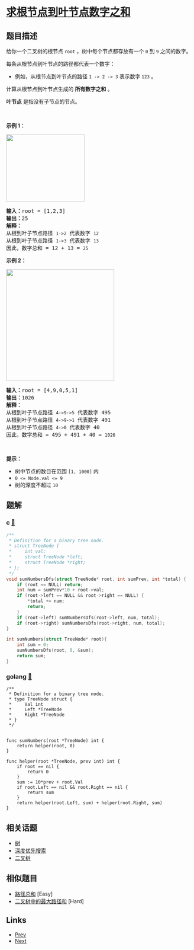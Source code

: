 
# [求根节点到叶节点数字之和](https://leetcode-cn.com/problems/sum-root-to-leaf-numbers)

## 题目描述

给你一个二叉树的根节点 <code>root</code> ，树中每个节点都存放有一个 <code>0</code> 到 <code>9</code> 之间的数字。
<div class="original__bRMd">
<div>
<p>每条从根节点到叶节点的路径都代表一个数字：</p>

<ul>
	<li>例如，从根节点到叶节点的路径 <code>1 -> 2 -> 3</code> 表示数字 <code>123</code> 。</li>
</ul>

<p>计算从根节点到叶节点生成的 <strong>所有数字之和</strong> 。</p>

<p><strong>叶节点</strong> 是指没有子节点的节点。</p>

<p> </p>

<p><strong>示例 1：</strong></p>
<img alt="" src="https://assets.leetcode.com/uploads/2021/02/19/num1tree.jpg" style="width: 212px; height: 182px;" />
<pre>
<strong>输入：</strong>root = [1,2,3]
<strong>输出：</strong>25
<strong>解释：</strong>
从根到叶子节点路径 <code>1->2</code> 代表数字 <code>12</code>
从根到叶子节点路径 <code>1->3</code> 代表数字 <code>13</code>
因此，数字总和 = 12 + 13 = <code>25</code></pre>

<p><strong>示例 2：</strong></p>
<img alt="" src="https://assets.leetcode.com/uploads/2021/02/19/num2tree.jpg" style="width: 292px; height: 302px;" />
<pre>
<strong>输入：</strong>root = [4,9,0,5,1]
<strong>输出：</strong>1026
<strong>解释：</strong>
从根到叶子节点路径 <code>4->9->5</code> 代表数字 495
从根到叶子节点路径 <code>4->9->1</code> 代表数字 491
从根到叶子节点路径 <code>4->0</code> 代表数字 40
因此，数字总和 = 495 + 491 + 40 = <code>1026</code>
</pre>

<p> </p>

<p><strong>提示：</strong></p>

<ul>
	<li>树中节点的数目在范围 <code>[1, 1000]</code> 内</li>
	<li><code>0 <= Node.val <= 9</code></li>
	<li>树的深度不超过 <code>10</code></li>
</ul>
</div>
</div>


## 题解

### c [🔗](sum-root-to-leaf-numbers.c) 
```c
/**
 * Definition for a binary tree node.
 * struct TreeNode {
 *     int val;
 *     struct TreeNode *left;
 *     struct TreeNode *right;
 * };
 */
void sumNumbersDfs(struct TreeNode* root, int sumPrev, int *total) {
    if (root == NULL) return;
    int num = sumPrev*10 + root->val;
    if (root->left == NULL && root->right == NULL) {
        *total += num;
        return;
    }
    if (root->left) sumNumbersDfs(root->left, num, total);
    if (root->right) sumNumbersDfs(root->right, num, total);
}

int sumNumbers(struct TreeNode* root){
    int sum = 0;
    sumNumbersDfs(root, 0, &sum);
    return sum;
}
```
### golang [🔗](sum-root-to-leaf-numbers.go) 
```golang
/**
 * Definition for a binary tree node.
 * type TreeNode struct {
 *     Val int
 *     Left *TreeNode
 *     Right *TreeNode
 * }
 */


func sumNumbers(root *TreeNode) int {
    return helper(root, 0)
}

func helper(root *TreeNode, prev int) int {
    if root == nil {
        return 0
    }
    sum := 10*prev + root.Val
    if root.Left == nil && root.Right == nil {
        return sum
    }
    return helper(root.Left, sum) + helper(root.Right, sum)
}
```


## 相关话题

- [树](https://leetcode-cn.com/tag/tree) 
- [深度优先搜索](https://leetcode-cn.com/tag/depth-first-search) 
- [二叉树](https://leetcode-cn.com/tag/binary-tree) 


## 相似题目

- [路径总和](../path-sum/README.md)  [Easy] 
- [二叉树中的最大路径和](../binary-tree-maximum-path-sum/README.md)  [Hard] 


## Links

- [Prev](../longest-consecutive-sequence/README.md) 
- [Next](../surrounded-regions/README.md) 

